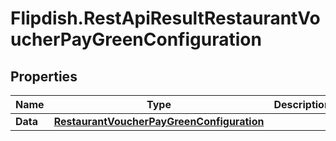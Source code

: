 # Flipdish.RestApiResultRestaurantVoucherPayGreenConfiguration

## Properties

Name | Type | Description | Notes
------------ | ------------- | ------------- | -------------
**Data** | [**RestaurantVoucherPayGreenConfiguration**](RestaurantVoucherPayGreenConfiguration.md) |  | 


